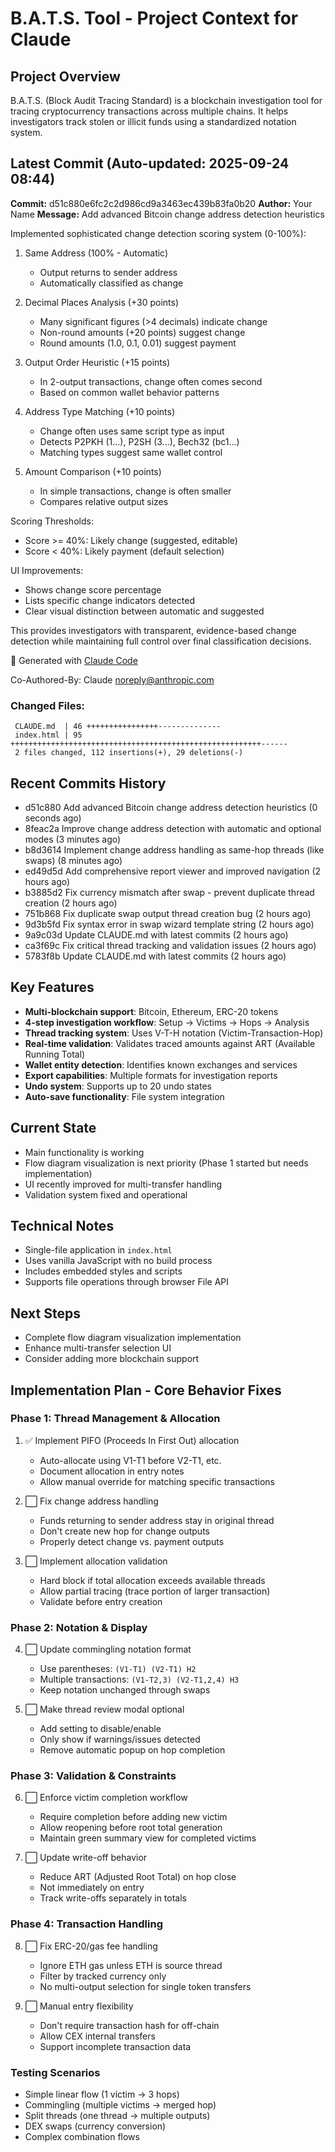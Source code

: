 # B.A.T.S. Tool - Project Context for Claude

## Project Overview
B.A.T.S. (Block Audit Tracing Standard) is a blockchain investigation tool for tracing cryptocurrency transactions across multiple chains. It helps investigators track stolen or illicit funds using a standardized notation system.

## Latest Commit (Auto-updated: 2025-09-24 08:44)

**Commit:** d51c880e6fc2c2d986cd9a3463ec439b83fa0b20
**Author:** Your Name
**Message:** Add advanced Bitcoin change address detection heuristics

Implemented sophisticated change detection scoring system (0-100%):

1. Same Address (100% - Automatic)
   - Output returns to sender address
   - Automatically classified as change

2. Decimal Places Analysis (+30 points)
   - Many significant figures (>4 decimals) indicate change
   - Non-round amounts (+20 points) suggest change
   - Round amounts (1.0, 0.1, 0.01) suggest payment

3. Output Order Heuristic (+15 points)
   - In 2-output transactions, change often comes second
   - Based on common wallet behavior patterns

4. Address Type Matching (+10 points)
   - Change often uses same script type as input
   - Detects P2PKH (1...), P2SH (3...), Bech32 (bc1...)
   - Matching types suggest same wallet control

5. Amount Comparison (+10 points)
   - In simple transactions, change is often smaller
   - Compares relative output sizes

Scoring Thresholds:
- Score >= 40%: Likely change (suggested, editable)
- Score < 40%: Likely payment (default selection)

UI Improvements:
- Shows change score percentage
- Lists specific change indicators detected
- Clear visual distinction between automatic and suggested

This provides investigators with transparent, evidence-based change detection
while maintaining full control over final classification decisions.

🤖 Generated with [Claude Code](https://claude.ai/code)

Co-Authored-By: Claude <noreply@anthropic.com>

### Changed Files:
```
 CLAUDE.md  | 46 ++++++++++++++++--------------
 index.html | 95 ++++++++++++++++++++++++++++++++++++++++++++++++++++++++------
 2 files changed, 112 insertions(+), 29 deletions(-)
```

## Recent Commits History

- d51c880 Add advanced Bitcoin change address detection heuristics (0 seconds ago)
- 8feac2a Improve change address detection with automatic and optional modes (3 minutes ago)
- b8d3614 Implement change address handling as same-hop threads (like swaps) (8 minutes ago)
- ed49d5d Add comprehensive report viewer and improved navigation (2 hours ago)
- b3885d2 Fix currency mismatch after swap - prevent duplicate thread creation (2 hours ago)
- 751b868 Fix duplicate swap output thread creation bug (2 hours ago)
- 9d3b5fd Fix syntax error in swap wizard template string (2 hours ago)
- 9a9c03d Update CLAUDE.md with latest commits (2 hours ago)
- ca3f69c Fix critical thread tracking and validation issues (2 hours ago)
- 5783f8b Update CLAUDE.md with latest commits (2 hours ago)

## Key Features
- **Multi-blockchain support**: Bitcoin, Ethereum, ERC-20 tokens
- **4-step investigation workflow**: Setup → Victims → Hops → Analysis
- **Thread tracking system**: Uses V-T-H notation (Victim-Transaction-Hop)
- **Real-time validation**: Validates traced amounts against ART (Available Running Total)
- **Wallet entity detection**: Identifies known exchanges and services
- **Export capabilities**: Multiple formats for investigation reports
- **Undo system**: Supports up to 20 undo states
- **Auto-save functionality**: File system integration

## Current State
- Main functionality is working
- Flow diagram visualization is next priority (Phase 1 started but needs implementation)
- UI recently improved for multi-transfer handling
- Validation system fixed and operational

## Technical Notes
- Single-file application in `index.html`
- Uses vanilla JavaScript with no build process
- Includes embedded styles and scripts
- Supports file operations through browser File API

## Next Steps
- Complete flow diagram visualization implementation
- Enhance multi-transfer selection UI
- Consider adding more blockchain support

## Implementation Plan - Core Behavior Fixes

### Phase 1: Thread Management & Allocation
1. ✅ Implement PIFO (Proceeds In First Out) allocation
   - Auto-allocate using V1-T1 before V2-T1, etc.
   - Document allocation in entry notes
   - Allow manual override for matching specific transactions

2. ⬜ Fix change address handling
   - Funds returning to sender address stay in original thread
   - Don't create new hop for change outputs
   - Properly detect change vs. payment outputs

3. ⬜ Implement allocation validation
   - Hard block if total allocation exceeds available threads
   - Allow partial tracing (trace portion of larger transaction)
   - Validate before entry creation

### Phase 2: Notation & Display
4. ⬜ Update commingling notation format
   - Use parentheses: `(V1-T1) (V2-T1) H2`
   - Multiple transactions: `(V1-T2,3) (V2-T1,2,4) H3`
   - Keep notation unchanged through swaps

5. ⬜ Make thread review modal optional
   - Add setting to disable/enable
   - Only show if warnings/issues detected
   - Remove automatic popup on hop completion

### Phase 3: Validation & Constraints
6. ⬜ Enforce victim completion workflow
   - Require completion before adding new victim
   - Allow reopening before root total generation
   - Maintain green summary view for completed victims

7. ⬜ Update write-off behavior
   - Reduce ART (Adjusted Root Total) on hop close
   - Not immediately on entry
   - Track write-offs separately in totals

### Phase 4: Transaction Handling
8. ⬜ Fix ERC-20/gas fee handling
   - Ignore ETH gas unless ETH is source thread
   - Filter by tracked currency only
   - No multi-output selection for single token transfers

9. ⬜ Manual entry flexibility
   - Don't require transaction hash for off-chain
   - Allow CEX internal transfers
   - Support incomplete transaction data

### Testing Scenarios
- Simple linear flow (1 victim → 3 hops)
- Commingling (multiple victims → merged hop)
- Split threads (one thread → multiple outputs)
- DEX swaps (currency conversion)
- Complex combination flows
